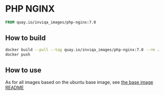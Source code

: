 # PHP NGINX

```Dockerfile
FROM quay.io/inviqa_images/php-nginx:7.0
```

## How to build
```bash
docker build --pull --tag quay.io/inviqa_images/php-nginx:7.0 --rm .
docker push
```

## How to use

As for all images based on the ubuntu base image, see
[the base image README](../../ubuntu/16.04/README.md)
